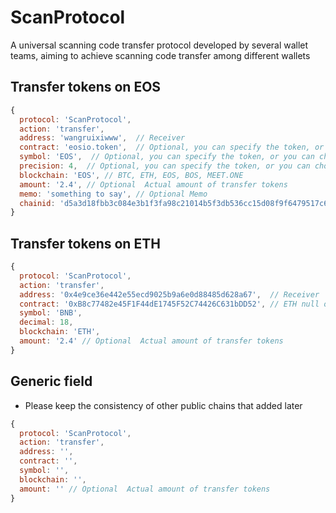 # ScanProtocol
A universal scanning code transfer protocol developed by several wallet teams, aiming to achieve scanning code transfer among different wallets


## Transfer tokens on EOS

```javascript
{
  protocol: 'ScanProtocol', 
  action: 'transfer',
  address: 'wangruixiwww',  // Receiver
  contract: 'eosio.token',  // Optional, you can specify the token, or you can choose the transfer token by scanning the code with the wallet which need to match the fields symbol and precision.
  symbol: 'EOS',  // Optional, you can specify the token, or you can choose the transfer token by scanning the code with the wallet which need to match the fields symbol and precision.
  precision: 4,  // Optional, you can specify the token, or you can choose the transfer token by scanning the code with the wallet which need to match the fields symbol and precision.
  blockchain: 'EOS', // BTC, ETH, EOS, BOS, MEET.ONE 
  amount: '2.4', // Optional  Actual amount of transfer tokens
  memo: 'something to say', // Optional Memo
  chainid: 'd5a3d18fbb3c084e3b1f3fa98c21014b5f3db536cc15d08f9f6479517c6a3d86' // Optional 
}
```

## Transfer tokens on ETH

```javascript
{
  protocol: 'ScanProtocol', 
  action: 'transfer',
  address: '0x4e9ce36e442e55ecd9025b9a6e0d88485d628a67',  // Receiver
  contract: '0xB8c77482e45F1F44dE1745F52C74426C631bDD52', // ETH null or blank
  symbol: 'BNB',
  decimal: 18,
  blockchain: 'ETH',
  amount: '2.4' // Optional  Actual amount of transfer tokens
}
```




## Generic field
- Please keep the consistency of other public chains that added later
```javascript
{
  protocol: 'ScanProtocol', 
  action: 'transfer',
  address: '', 
  contract: '',
  symbol: '',
  blockchain: '',
  amount: '' // Optional  Actual amount of transfer tokens
}
```